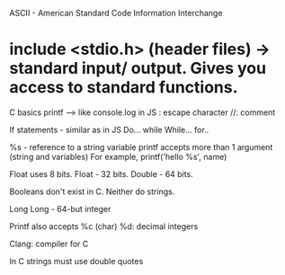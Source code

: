 ASCII - American Standard Code Information Interchange

# include <stdio.h> (header files) -> standard input/ output. Gives you access to standard functions.

C basics
printf --> like console.log in JS
\: escape character
//: comment

If statements - similar as in JS
Do... while
While...
for..

%s - reference to a string variable
printf accepts more than 1 argument (string and variables) For example, printf('hello %s', name)

Float uses 8 bits. Float - 32 bits. Double - 64 bits.

Booleans don't exist in C. Neither do strings.

Long Long - 64-but integer

Printf also accepts %c (char)
%d: decimal integers

Clang: compiler for C

In C strings must use double quotes
